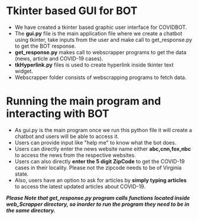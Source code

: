 # Tkinter based GUI for BOT

- We have created a tkinter based graphic user interface for COVIDBOT. 
- The **gui.py** file is the main application file where we create a chatbot using tkinter, take inputs from the user and make call to get_response.py to get the BOT response.
- **get_response.py** makes call to webscrapper programs to get the data (news, article and COVID-19 cases).
- **tkHyperlink.py** files is used to create hyperlink inside tkinter text widget.
- Webscrapper folder consists of webscrapping programs to fetch data.

# Running the main program and interacting with BOT

- As gui.py is the main program once we run this python file it will create a chatbot and users will be able to access it.
- Users can provide input like "help me" to know what the bot does.
- Users can directly enter the news website name either **abc,cnn,fox,nbc** to access the news from the respective websites.
- Users can also directly **enter the 5 digit ZipCode** to get the COVID-19 cases in their locality. Please not the zipcode needs to be of Virginia state.
- Also, users have an option to ask for articles by **simply typing articles** to access the latest updated articles about COVID-19.

_**Please Note that get_response.py program calls functions located inside web_Scrapper directory, so inorder to run the program they need to be in the same directory.**_
